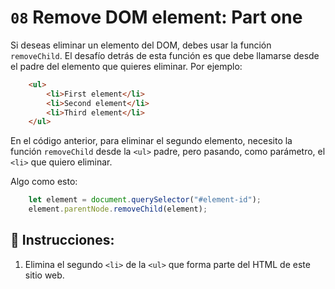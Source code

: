 # `08` Remove DOM element: Part one

Si deseas eliminar un elemento del DOM, debes usar la función `removeChild`. El desafío detrás de esta función es que debe llamarse desde el padre del elemento que quieres eliminar. Por ejemplo:

```html
    <ul>
        <li>First element</li>
        <li>Second element</li>
        <li>Third element</li>
    </ul>
```

En el código anterior, para eliminar el segundo elemento, necesito la función `removeChild` desde la `<ul>` padre, pero pasando, como parámetro, el `<li>` que quiero eliminar.

Algo como esto:

```js
    let element = document.querySelector("#element-id");
    element.parentNode.removeChild(element);
```

## 📝 Instrucciones:

1. Elimina el segundo `<li>` de la `<ul>` que forma parte del HTML de este sitio web.